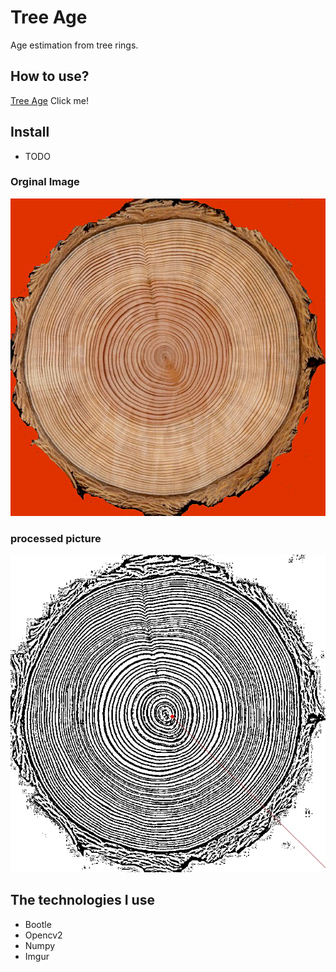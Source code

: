 # Tree Age
Age estimation from tree rings.

## How to use?
[Tree Age](46.101.211.40) Click me!

## Install
- TODO

### Orginal Image
![resim](orginal.jpg)

### processed picture
![resim](orginal-age.jpg)

## The technologies I use
- Bootle
- Opencv2
- Numpy
- Imgur
